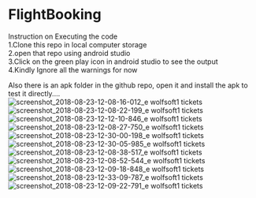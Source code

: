 # FlightBooking

Instruction on Executing the code</br>
1.Clone this repo in local computer storage</br>
2.open that repo using android studio</br>
3.Click on the green play icon in android studio to see the output</br>
4.Kindly Ignore all the warnings for now</br>

Also there is an apk folder in the github repo, open it and install the apk to test it directly....</br>
![screenshot_2018-08-23-12-08-16-012_e wolfsoft1 tickets](https://user-images.githubusercontent.com/26526375/44509382-24c2fe00-a6cf-11e8-956e-2d813961b113.png)
![screenshot_2018-08-23-12-08-22-199_e wolfsoft1 tickets](https://user-images.githubusercontent.com/26526375/44509386-27255800-a6cf-11e8-80d2-6ef6d4934631.png)
![screenshot_2018-08-23-12-12-10-846_e wolfsoft1 tickets](https://user-images.githubusercontent.com/26526375/44509520-956a1a80-a6cf-11e8-96a9-0713cf52d899.png)
![screenshot_2018-08-23-12-08-27-750_e wolfsoft1 tickets](https://user-images.githubusercontent.com/26526375/44509389-2a204880-a6cf-11e8-94ab-189fa96ff2b5.png)
![screenshot_2018-08-23-12-30-00-198_e wolfsoft1 tickets](https://user-images.githubusercontent.com/26526375/44510017-14138780-a6d1-11e8-9b72-7df91e0fc6b6.png)
![screenshot_2018-08-23-12-30-05-985_e wolfsoft1 tickets](https://user-images.githubusercontent.com/26526375/44510032-1aa1ff00-a6d1-11e8-80af-8bbc3b9bf16c.png)
![screenshot_2018-08-23-12-08-38-517_e wolfsoft1 tickets](https://user-images.githubusercontent.com/26526375/44509395-2d1b3900-a6cf-11e8-9cd1-cb2002df8f63.png)
![screenshot_2018-08-23-12-08-52-544_e wolfsoft1 tickets](https://user-images.githubusercontent.com/26526375/44509399-30162980-a6cf-11e8-820e-984f1dd4715b.png)
![screenshot_2018-08-23-12-09-18-848_e wolfsoft1 tickets](https://user-images.githubusercontent.com/26526375/44509400-32788380-a6cf-11e8-9d9a-057f32e14d32.png)
![screenshot_2018-08-23-12-33-09-787_e wolfsoft1 tickets](https://user-images.githubusercontent.com/26526375/44510048-1ece1c80-a6d1-11e8-9d98-ac8e7fd0cf8e.png)
![screenshot_2018-08-23-12-09-22-791_e wolfsoft1 tickets](https://user-images.githubusercontent.com/26526375/44509404-35737400-a6cf-11e8-842d-5afe22732b57.png)
